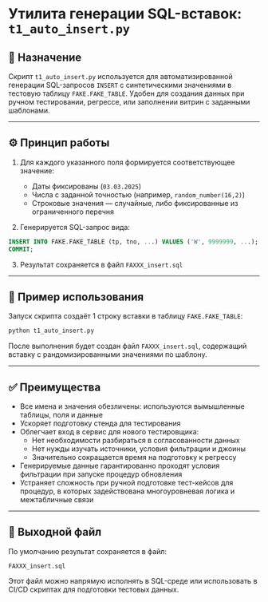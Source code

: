 # Утилита генерации SQL-вставок: `t1_auto_insert.py`

## 📌 Назначение

Скрипт `t1_auto_insert.py` используется для автоматизированной генерации SQL-запросов `INSERT` с синтетическими значениями в тестовую таблицу `FAKE.FAKE_TABLE`. Удобен для создания данных при ручном тестировании, регрессе, или заполнении витрин с заданными шаблонами.

---

## ⚙️ Принцип работы

1. Для каждого указанного поля формируется соответствующее значение:
   - Даты фиксированы (`03.03.2025`)
   - Числа с заданной точностью (например, `random_number(16,2)`)
   - Строковые значения — случайные, либо фиксированные из ограниченного перечня

2. Генерируется SQL-запрос вида:

```sql
INSERT INTO FAKE.FAKE_TABLE (tp, tno, ...) VALUES ('W', 9999999, ...);
COMMIT;
```

3. Результат сохраняется в файл `FAXXX_insert.sql`

---

## 🧪 Пример использования

Запуск скрипта создаёт 1 строку вставки в таблицу `FAKE.FAKE_TABLE`:

```bash
python t1_auto_insert.py
```

После выполнения будет создан файл `FAXXX_insert.sql`, содержащий вставку с рандомизированными значениями по шаблону.

---

## ✅ Преимущества

- Все имена и значения обезличены: используются вымышленные таблицы, поля и данные
- Ускоряет подготовку стенда для тестирования
- Облегчает вход в сервис для нового тестировщика:
  - Нет необходимости разбираться в согласованности данных
  - Нет нужды изучать источники, условия фильтрации и джоины
  - Значительно сокращается время на подготовку к регрессу
- Генерируемые данные гарантированно проходят условия фильтрации при запуске процедур обновления
- Устраняет сложность при ручной подготовке тест-кейсов для процедур, в которых задействована многоуровневая логика и межтабличные связи

---

## 📁 Выходной файл

По умолчанию результат сохраняется в файл:

```text
FAXXX_insert.sql
```

Этот файл можно напрямую исполнять в SQL-среде или использовать в CI/CD скриптах для подготовки тестовых данных.
